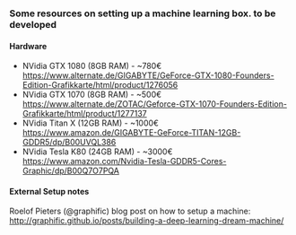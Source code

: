 ### Some resources on setting up a machine learning box. to be developed

#### Hardware

- NVidia GTX 1080 (8GB RAM) - ~780€ https://www.alternate.de/GIGABYTE/GeForce-GTX-1080-Founders-Edition-Grafikkarte/html/product/1276056
- NVidia GTX 1070 (8GB RAM) - ~500€ https://www.alternate.de/ZOTAC/Geforce-GTX-1070-Founders-Edition-Grafikkarte/html/product/1277137
- NVidia Titan X (12GB RAM) - ~1000€ https://www.amazon.de/GIGABYTE-GeForce-TITAN-12GB-GDDR5/dp/B00UVQL386
- NVidia Tesla K80 (24GB RAM) - ~3000€ https://www.amazon.com/Nvidia-Tesla-GDDR5-Cores-Graphic/dp/B00Q7O7PQA

#### External Setup notes
Roelof Pieters (@graphific) blog post on how to setup a machine: http://graphific.github.io/posts/building-a-deep-learning-dream-machine/
